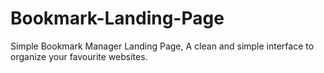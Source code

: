 # Bookmark-Landing-Page
Simple Bookmark Manager Landing Page, A clean and simple interface to organize your favourite websites.

